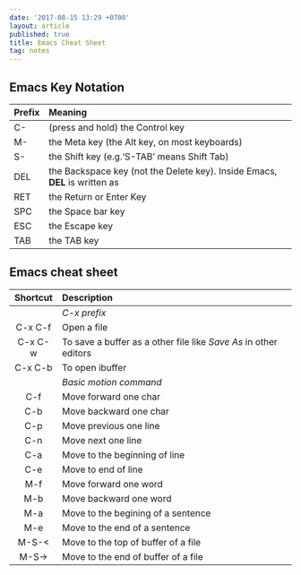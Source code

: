 ```yaml
---
date: '2017-08-15 13:29 +0700'
layout: article
published: true
title: Emacs Cheat Sheet
tag: notes
---
```

## Emacs Key Notation


|Prefix| Meaning           |
|:-------|:---------------------|
|C-|(press and hold) the Control key|
|M-|the Meta key (the Alt key, on most keyboards)|
|S-|the Shift key (e.g.‘S-TAB’ means Shift Tab)|
|DEL|the Backspace key (not the Delete key). Inside Emacs, **DEL** is written as **<backspace>**|
|RET|the Return or Enter Key|
|SPC|the Space bar key|
|ESC|the Escape key|
|TAB|the TAB key|

## Emacs cheat sheet

|Shortcut| Description           |
|:-------:|:---------------------|
|| *C-x prefix* |
|C-x C-f| Open a file|
|C-x C-w| To save a buffer as a other file like *Save As* in other editors|
|C-x C-b| To open ibuffer|
|| *Basic motion command*|
|C-f| Move forward one char|
|C-b| Move backward one char|
|C-p| Move previous one line|
|C-n| Move next one line |
|C-a| Move to the beginning of line|
|C-e| Move to end of line|
|M-f| Move forward one word|
|M-b| Move backward one word|
|M-a| Move to the begining of a sentence|
|M-e| Move to the end of a sentence|
|M-S-<|Move to the top of buffer of a file|
|M-S->|Move to the end of buffer of a file|
